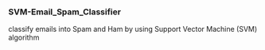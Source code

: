 ### SVM-Email_Spam_Classifier
 classify emails into Spam and Ham by using Support Vector Machine (SVM) algorithm
